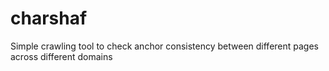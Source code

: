 charshaf
=====

Simple crawling tool to check anchor consistency between different pages across different domains
